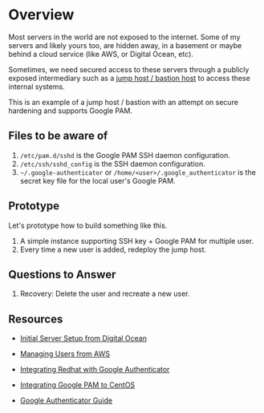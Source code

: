 # Overview

Most servers in the world are not exposed to the internet. Some of my servers and likely yours too, are hidden away, in a basement or maybe behind a cloud service (like AWS, or Digital Ocean, etc).

Sometimes, we need secured access to these servers through a publicly exposed intermediary such as a [jump host / bastion host](https://docs.aws.amazon.com/quickstart/latest/linux-bastion/architecture.html) to access these internal systems.

This is an example of a jump host / bastion with an attempt on secure hardening and supports Google PAM.

## Files to be aware of

1. `/etc/pam.d/sshd` is the Google PAM SSH daemon configuration.
1. `/etc/ssh/sshd_config` is the SSH daemon configuration.
1. `~/.google-authenticator` or `/home/<user>/.google_authenticator` is the secret key file for the local user's Google PAM.

## Prototype

Let's prototype how to build something like this.

1. A simple instance supporting SSH key + Google PAM for multiple user.
1. Every time a new user is added, redeploy the jump host.

## Questions to Answer

1. Recovery: Delete the user and recreate a new user.


## Resources

* [Initial Server Setup from Digital Ocean](https://www.digitalocean.com/community/tutorials/initial-server-setup-with-ubuntu-16-04)

* [Managing Users from AWS](https://docs.aws.amazon.com/AWSEC2/latest/UserGuide/managing-users.html)

* [Integrating Redhat with Google Authenticator](https://github.com/google/google-authenticator)

* [Integrating Google PAM to CentOS](https://www.digitalocean.com/community/tutorials/how-to-set-up-multi-factor-authentication-for-ssh-on-centos-7#step-1-%E2%80%94-installing-google's-pam)

* [Google Authenticator Guide](https://wiki.archlinux.org/index.php/Google_Authenticator)